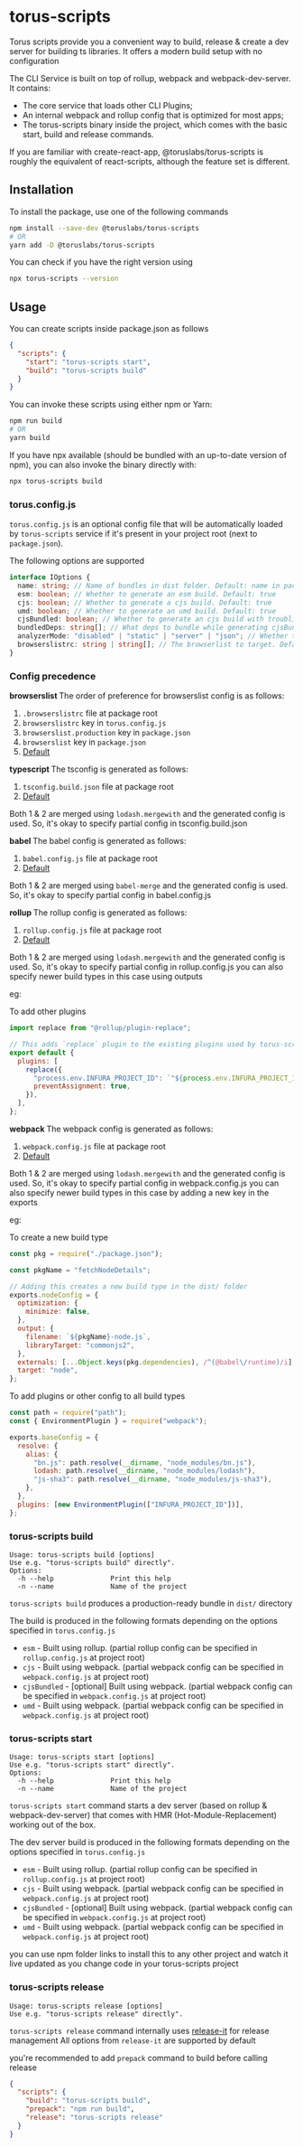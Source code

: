 # torus-scripts

Torus scripts provide you a convenient way to build, release & create a dev server for building ts libraries.
It offers a modern build setup with no configuration

The CLI Service is built on top of rollup, webpack and webpack-dev-server. It contains:

- The core service that loads other CLI Plugins;
- An internal webpack and rollup config that is optimized for most apps;
- The torus-scripts binary inside the project, which comes with the basic start, build and release commands.

If you are familiar with create-react-app, @toruslabs/torus-scripts is roughly the equivalent of react-scripts, although the feature set is different.

## Installation

To install the package, use one of the following commands

```sh
npm install --save-dev @toruslabs/torus-scripts
# OR
yarn add -D @toruslabs/torus-scripts
```

You can check if you have the right version using

```sh
npx torus-scripts --version
```

## Usage

You can create scripts inside package.json as follows

```json
{
  "scripts": {
    "start": "torus-scripts start",
    "build": "torus-scripts build"
  }
}
```

You can invoke these scripts using either npm or Yarn:

```sh
npm run build
# OR
yarn build
```

If you have npx available (should be bundled with an up-to-date version of npm), you can also invoke the binary directly with:

```sh
npx torus-scripts build
```

### torus.config.js

`torus.config.js` is an optional config file that will be automatically loaded by `torus-scripts` service if it's present in your project root (next to `package.json`).

The following options are supported

```ts
interface IOptions {
  name: string; // Name of bundles in dist folder. Default: name in package.json with casing changes
  esm: boolean; // Whether to generate an esm build. Default: true
  cjs: boolean; // Whether to generate a cjs build. Default: true
  umd: boolean; // Whether to generate an umd build. Default: true
  cjsBundled: boolean; // Whether to generate an cjs build with troubling deps bundled. Default: false
  bundledDeps: string[]; // What deps to bundle while generating cjsBundled build. Default: false
  analyzerMode: "disabled" | "static" | "server" | "json"; // Whether to analyze the umd build. Internally uses webpack-bundle-analyzer. Default: "disabled". Refer to full options here: https://github.com/webpack-contrib/webpack-bundle-analyzer
  browserslistrc: string | string[]; // The browserlist to target. Default: ["> 0.25%", "not dead", "not ie 11"]. Full list: https://github.com/browserslist/browserslist
}
```

### Config precedence

<b> browserslist </b>
The order of preference for browserslist config is as follows:

1. `.browserslistrc` file at package root
2. `browserslistrc` key in `torus.config.js`
3. `browserslist.production` key in `package.json`
4. `browserslist` key in `package.json`
5. [Default](./defaults/torus.config.js)

<b> typescript </b>
The tsconfig is generated as follows:

1. `tsconfig.build.json` file at package root
2. [Default](./defaults/tsconfig.build.js)

Both 1 & 2 are merged using `lodash.mergewith` and the generated config is used.
So, it's okay to specify partial config in tsconfig.build.json

<b> babel </b>
The babel config is generated as follows:

1. `babel.config.js` file at package root
2. [Default](./defaults/babel.config.js)

Both 1 & 2 are merged using `babel-merge` and the generated config is used.
So, it's okay to specify partial config in babel.config.js

<b> rollup </b>
The rollup config is generated as follows:

1. `rollup.config.js` file at package root
2. [Default](./config/rollup.config.js)

Both 1 & 2 are merged using `lodash.mergewith` and the generated config is used.
So, it's okay to specify partial config in rollup.config.js
you can also specify newer build types in this case using outputs

eg:

To add other plugins

```js
import replace from "@rollup/plugin-replace";

// This adds `replace` plugin to the existing plugins used by torus-scripts
export default {
  plugins: [
    replace({
      "process.env.INFURA_PROJECT_ID": `"${process.env.INFURA_PROJECT_ID}"`,
      preventAssignment: true,
    }),
  ],
};
```

<b> webpack </b>
The webpack config is generated as follows:

1. `webpack.config.js` file at package root
2. [Default](./config/webpack.config.js)

Both 1 & 2 are merged using `lodash.mergewith` and the generated config is used.
So, it's okay to specify partial config in webpack.config.js
you can also specify newer build types in this case by adding a new key in the exports

eg:

To create a new build type

```js
const pkg = require("./package.json");

const pkgName = "fetchNodeDetails";

// Adding this creates a new build type in the dist/ folder
exports.nodeConfig = {
  optimization: {
    minimize: false,
  },
  output: {
    filename: `${pkgName}-node.js`,
    libraryTarget: "commonjs2",
  },
  externals: [...Object.keys(pkg.dependencies), /^(@babel\/runtime)/i],
  target: "node",
};
```

To add plugins or other config to all build types

```js
const path = require("path");
const { EnvironmentPlugin } = require("webpack");

exports.baseConfig = {
  resolve: {
    alias: {
      "bn.js": path.resolve(__dirname, "node_modules/bn.js"),
      lodash: path.resolve(__dirname, "node_modules/lodash"),
      "js-sha3": path.resolve(__dirname, "node_modules/js-sha3"),
    },
  },
  plugins: [new EnvironmentPlugin(["INFURA_PROJECT_ID"])],
};
```

### torus-scripts build

```
Usage: torus-scripts build [options]
Use e.g. "torus-scripts build" directly".
Options:
  -h --help              Print this help
  -n --name              Name of the project

```

`torus-scripts build` produces a production-ready bundle in `dist/` directory

The build is produced in the following formats depending on the options specified in `torus.config.js`

- `esm` - Built using rollup. (partial rollup config can be specified in `rollup.config.js` at project root)
- `cjs` - Built using webpack. (partial webpack config can be specified in `webpack.config.js` at project root)
- `cjsBundled` - [optional] Built using webpack. (partial webpack config can be specified in `webpack.config.js` at project root)
- `umd` - Built using webpack. (partial webpack config can be specified in `webpack.config.js` at project root)

### torus-scripts start

```
Usage: torus-scripts start [options]
Use e.g. "torus-scripts start" directly".
Options:
  -h --help              Print this help
  -n --name              Name of the project

```

`torus-scripts start` command starts a dev server (based on rollup & webpack-dev-server)
that comes with HMR (Hot-Module-Replacement) working out of the box.

The dev server build is produced in the following formats depending on the options specified in `torus.config.js`

- `esm` - Built using rollup. (partial rollup config can be specified in `rollup.config.js` at project root)
- `cjs` - Built using webpack. (partial webpack config can be specified in `webpack.config.js` at project root)
- `cjsBundled` - [optional] Built using webpack. (partial webpack config can be specified in `webpack.config.js` at project root)
- `umd` - Built using webpack. (partial webpack config can be specified in `webpack.config.js` at project root)

you can use npm folder links to install this to any other project and
watch it live updated as you change code in your torus-scripts project

### torus-scripts release

```
Usage: torus-scripts release [options]
Use e.g. "torus-scripts release" directly".

```

`torus-scripts release` command internally uses [release-it](https://github.com/release-it/release-it) for release management
All options from `release-it` are supported by default

you're recommended to add `prepack` command to build before calling release

```json
{
  "scripts": {
    "build": "torus-scripts build",
    "prepack": "npm run build",
    "release": "torus-scripts release"
  }
}
```
